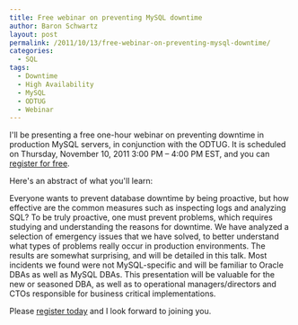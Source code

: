 ```yaml
---
title: Free webinar on preventing MySQL downtime
author: Baron Schwartz
layout: post
permalink: /2011/10/13/free-webinar-on-preventing-mysql-downtime/
categories:
  - SQL
tags:
  - Downtime
  - High Availability
  - MySQL
  - ODTUG
  - Webinar
---
```

I'll be presenting a free one-hour webinar on preventing downtime in production MySQL servers, in conjunction with the ODTUG. It is scheduled on Thursday, November 10, 2011 3:00 PM &#8211; 4:00 PM EST, and you can [register for free][1].

Here's an abstract of what you'll learn:

Everyone wants to prevent database downtime by being proactive, but how effective are the common measures such as inspecting logs and analyzing SQL? To be truly proactive, one must prevent problems, which requires studying and understanding the reasons for downtime. We have analyzed a selection of emergency issues that we have solved, to better understand what types of problems really occur in production environments. The results are somewhat surprising, and will be detailed in this talk. Most incidents we found were not MySQL-specific and will be familiar to Oracle DBAs as well as MySQL DBAs. This presentation will be valuable for the new or seasoned DBA, as well as to operational managers/directors and CTOs responsible for business critical implementations.

Please [register today][1] and I look forward to joining you.

 [1]: https://www3.gotomeeting.com/register/229757198
